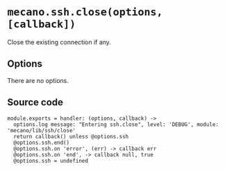 
# `mecano.ssh.close(options, [callback])`

Close the existing connection if any.

## Options

There are no options.

## Source code

    module.exports = handler: (options, callback) ->
      options.log message: "Entering ssh.close", level: 'DEBUG', module: 'mecano/lib/ssh/close'
      return callback() unless @options.ssh
      @options.ssh.end()
      @options.ssh.on 'error', (err) -> callback err
      @options.ssh.on 'end', -> callback null, true
      @options.ssh = undefined
